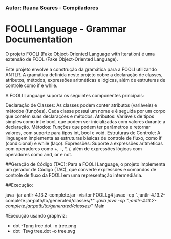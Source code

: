 ### Autor: Ruana Soares - Compiladores
# FOOLI Language - Grammar Documentation

O projeto FOOLI (Fake Object-Oriented Language with Iteration) é uma extensão de FOOL (Fake Object-Oriented Language).

Este projeto envolve a construção da gramática para a FOOLI utilizando ANTLR. A gramática definida neste projeto cobre a declaração de classes, atributos, métodos, expressões aritméticas e lógicas, além de estruturas de controle como if e while.

A FOOLI Language suporta os seguintes componentes principais:

Declaração de Classes: As classes podem conter atributos (variáveis) e métodos (funções). Cada classe possui um nome e é seguida por um corpo que contém suas declarações e métodos.
Atributos: Variáveis de tipos simples como int e bool, que podem ser inicializadas com valores durante a declaração.
Métodos: Funções que podem ter parâmetros e retornar valores, com suporte para tipos int, bool e void.
Estruturas de Controle: A linguagem implementa as estruturas básicas de controle de fluxo, como if (condicional) e while (laço).
Expressões: Suporte a expressões aritméticas com operadores como +, -, *, /, além de expressões lógicas com operadores como and, or e not.

##Geração de Código (TAC):
Para a FOOLI Language, o projeto implementa um gerador de Código (TAC), que converte expressões e comandos de controle de fluxo da FOOLI em uma representação intermediária.

##Execução:

java -jar antlr-4.13.2-complete.jar -visitor FOOLI.g4
javac -cp ".;antlr-4.13.2-complete.jar;path/to/generated/classes/*" *.java
java -cp ".;antlr-4.13.2-complete.jar;path/to/generated/classes/*" Main

#Execução usando graphviz:
- dot -Tpng tree.dot -o tree.png 
- dot -Tsvg tree.dot -o tree.svg


